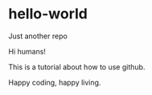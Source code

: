 # hello-world
Just another repo

Hi humans!

This is a tutorial about how to use github.

Happy coding, happy living.
